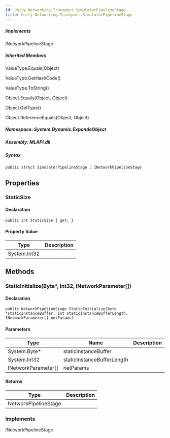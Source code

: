 ```yaml
---  
id: Unity.Networking.Transport.SimulatorPipelineStage  
title: Unity.Networking.Transport.SimulatorPipelineStage  
---
```


<div class="markdown level0 summary">

</div>

<div class="markdown level0 conceptual">

</div>

<div classs="implements">

##### Implements

<div>

INetworkPipelineStage

</div>

</div>

<div class="inheritedMembers">

##### Inherited Members

<div>

ValueType.Equals(Object)

</div>

<div>

ValueType.GetHashCode()

</div>

<div>

ValueType.ToString()

</div>

<div>

Object.Equals(Object, Object)

</div>

<div>

Object.GetType()

</div>

<div>

Object.ReferenceEquals(Object, Object)

</div>

</div>

##### **Namespace**: System.Dynamic.ExpandoObject

##### **Assembly**: MLAPI.dll

##### Syntax

    public struct SimulatorPipelineStage : INetworkPipelineStage

## Properties 

### StaticSize

<div class="markdown level1 summary">

</div>

<div class="markdown level1 conceptual">

</div>

#### Declaration

    public int StaticSize { get; }

#### Property Value

| Type         | Description |
|--------------|-------------|
| System.Int32 |             |

## Methods 

### StaticInitialize(Byte\*, Int32, INetworkParameter\[\])

<div class="markdown level1 summary">

</div>

<div class="markdown level1 conceptual">

</div>

#### Declaration

    public NetworkPipelineStage StaticInitialize(byte *staticInstanceBuffer, int staticInstanceBufferLength, INetworkParameter[] netParams)

#### Parameters

| Type                  | Name                       | Description |
|-----------------------|----------------------------|-------------|
| System.Byte\*         | staticInstanceBuffer       |             |
| System.Int32          | staticInstanceBufferLength |             |
| INetworkParameter\[\] | netParams                  |             |

#### Returns

| Type                 | Description |
|----------------------|-------------|
| NetworkPipelineStage |             |

### Implements

<div>

INetworkPipelineStage

</div>
